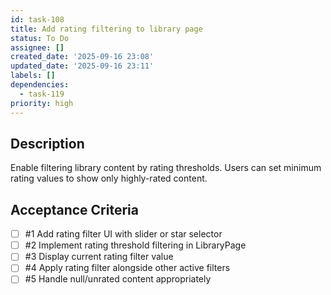 ```yaml
---
id: task-108
title: Add rating filtering to library page
status: To Do
assignee: []
created_date: '2025-09-16 23:08'
updated_date: '2025-09-16 23:11'
labels: []
dependencies:
  - task-119
priority: high
---
```


## Description

Enable filtering library content by rating thresholds. Users can set minimum rating values to show only highly-rated content.

## Acceptance Criteria
<!-- AC:BEGIN -->
- [ ] #1 Add rating filter UI with slider or star selector
- [ ] #2 Implement rating threshold filtering in LibraryPage
- [ ] #3 Display current rating filter value
- [ ] #4 Apply rating filter alongside other active filters
- [ ] #5 Handle null/unrated content appropriately
<!-- AC:END -->
